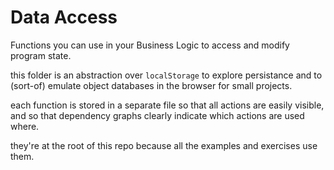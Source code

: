 # Data Access

Functions you can use in your Business Logic to access and modify program state.

this folder is an abstraction over `localStorage` to explore persistance and to (sort-of) emulate object databases in the browser for small projects.

each function is stored in a separate file so that all actions are easily visible, and so that dependency graphs clearly indicate which actions are used where.

they're at the root of this repo because all the examples and exercises use them.
